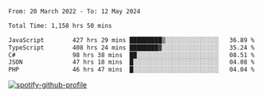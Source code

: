 <!--START_SECTION:waka-->

```txt
From: 20 March 2022 - To: 12 May 2024

Total Time: 1,158 hrs 50 mins

JavaScript        427 hrs 29 mins █████████▒░░░░░░░░░░░░░░░   36.89 %
TypeScript        408 hrs 24 mins ████████▓░░░░░░░░░░░░░░░░   35.24 %
C#                98 hrs 38 mins  ██░░░░░░░░░░░░░░░░░░░░░░░   08.51 %
JSON              47 hrs 18 mins  █░░░░░░░░░░░░░░░░░░░░░░░░   04.08 %
PHP               46 hrs 47 mins  █░░░░░░░░░░░░░░░░░░░░░░░░   04.04 %
```

<!--END_SECTION:waka-->
[![spotify-github-profile](https://spotify-github-profile.vercel.app/api/view?uid=c00zprrvy9xiloa9qnco3hmng&cover_image=true&theme=novatorem&show_offline=false&background_color=121212&bar_color=53b14f&bar_color_cover=false)](https://spotify-github-profile.vercel.app/api/view?uid=c00zprrvy9xiloa9qnco3hmng&redirect=true)



